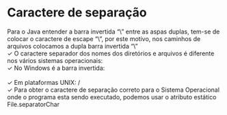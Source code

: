 # Caractere de separação
Para o Java entender a barra invertida “\” entre as aspas
duplas, tem-se de colocar o caractere de escape “\”, por este
motivo, nos caminhos de arquivos colocamos a dupla barra
invertida “\\”
<br> ✓ O caractere separador dos nomes dos diretórios e arquivos é
diferente nos vários sistemas operacionais:
<br> ✓ No Windows é a barra invertida: \
<br> ✓ Em plataformas UNIX: /
<br> ✓ Para obter o caractere de separação correto para o Sistema
Operacional onde o programa esta sendo executado,
podemos usar o atributo estático File.separatorChar
